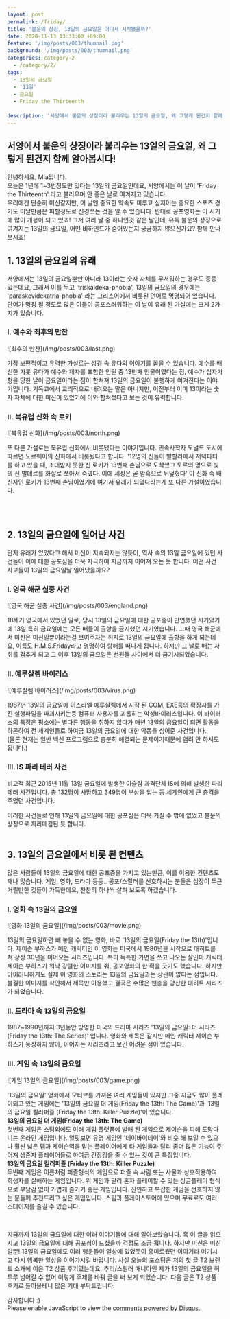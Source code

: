 ```yaml
---
layout: post
permalink: /friday/
title: '불운의 상징, 13일의 금요일은 어디서 시작됐을까?'
date: 2020-11-13 13:33:00 +09:00
feature: '/img/posts/003/thumnail.png'
background: '/img/posts/003/thumnail.png'
categories: category-2
  - /category/2/
tags:
  - 13일의 금요일
  - '13일'
  - 금요일
  - Friday the Thirteenth

description: '서양에서 불운의 상징이라 불리우는 13일의 금요일, 왜 그렇게 된건지 함께 알아봅시다!'
---
```

## 서양에서 불운의 상징이라 불리우는 13일의 금요일, 왜 그렇게 된건지 함께 알아봅시다!

<p>안녕하세요, Mia입니다.<br>
오늘은 1년에 1~3번정도만 있다는 13일의 금요일인데요, 서양에서는 이 날이 'Friday the Thirteenth' 라고 불리우며 안 좋은 날로 여겨지고 있습니다.<br>우리에겐 단순히 미신같지만, 이 날엔 중요한 약속도 미루고 심지어는 중요한 스포츠 경기도 이날만큼은 피할정도로 신경쓰는 것을 알 수 있습니다. 반대로 공포영화는 이 시기에 많이 개봉이 되고 있죠! 그저 여러 날 중 하나인것 같은 날인데, 유독 불운의 상징으로 여겨지는 13일의 금요일, 어떤 비하인드가 숨어있는지 궁금하지 않으신가요?
함께 만나 보시죠!</p>

<h2>1. 13일의 금요일의 유래</h2>

<p>서양에서는 13일의 금요일뿐만 아니라 13이라는 숫자 자체를 무서워하는 경우도 종종 있는데요, 그래서 이를 두고 'triskaideka-phobia', 13일의 금요일의 경우에는 'paraskevidekatria-phobia' 라는 그리스어에서 비롯된 언어로 명명되어 있습니다. 단어가 명칭 될 정도로 많은 이들이 공포스러워하는 이 날이 유래 된 가설에는 크게 2가지가 있습니다. </p>

<h3>I. 예수와 최후의 만찬</h3>
![최후의 만찬](/img/posts/003/last.png)
<p>가장 보편적이고 유력한 가설로는 성경 속 유다의 이야기를 꼽을 수 있습니다. 예수를 배신한 가롯 유다가 예수와 제자를 포함한 인원 중 13번째 인물이였다는 점, 예수가 십자가형을 당한 날이 금요일이라는 점이 합쳐져 13일의 금요일이 불행하게 여겨진다는 이야기입니다. 기독교에서 교리적으로 내려오는 말은 아니지만, 이전부터 이미 13이라는 숫자 자체에 대한 미신이 있었기에 이와 합쳐졌다고 보는 것이 유력합니다.</p>

<h3>II. 북유럽 신화 속 로키</h3>
![북유럽 신화](/img/posts/003/north.png)
<p>또 다른 가설로는 북유럽 신화에서 비롯됐다는 이야기입니다. 민속사학자 도널드 도시에 따르면 노르웨이의 신화에서 비롯됬다고 합니다. '12명의 신들이 발할라에서 저녁파티를 하고 있을 때, 초대받지 못한 신 로키가 13번째 손님으로 도착했고 토르의 명으로 빛의 신 발데르를 화살로 쏘아서 죽였다. 이에 세상은 곧 암흑으로 뒤덮혔다' 이 신화 속 배신자인 로키가 13번째 손님이였기에 여기서 유래가 되었다라는게 또 다른 가설이였습니다.</p>
<br>
<br>

<h2>2. 13일의 금요일에 일어난 사건</h2>

<p>단지 유래가 있었다고 해서 미신이 지속되지는 않듯이, 역사 속의 13일 금요일에 있던 사건들이 이에 대한 공포심을 더욱 자극하여 지금까지 이어져 오는 듯 합니다. 어떤 사건 사고들이 13일의 금요일날 일어났을까요?</p>

<h3>I. 영국 해군 실종 사건</h3>
![영국 해군 실종 사건](/img/posts/003/england.png)
<p>18세기 영국에서 있었던 일로, 당시 13일의 금요일에 대한 공포증이 만연했던 시기였기에 13일 특히 금요일에는 모든 배들이 출항을 금지했던 시기였습니다. 그때 영국 해군에서 미신은 미신일뿐이라는걸 보여주자는 취지로 13일의 금요일에 출항을 하게 되는데요, 이름도 H.M.S.Friday라고 명명하여 항해를 떠나게 됩니다. 하지만 그 날로 배는 자취를 감추게 되고 그 이후 13일의 금요일은 선원들 사이에서 더 금기시되었습니다.</p>

<h3>II. 예루살렘 바이러스</h3>
![예루살렘 바이러스](/img/posts/003/virus.png)
<p>1987년 13일의 금요일에 이스라엘 예루살렘에서 시작 된 COM, EXE등의 확장자를 가진 실행파일을 파괴시키는등 컴퓨터 사용자를 괴롭히는 악성바이러스입니다. 이 바이러스의 특징은 평소에는 별다른 행동을 취하지 않다가 매년 13일의 금요일이 되면 활동을 하곤하여 전 세계인들로 하여금 13일의 금요일에 대한 악몽을 심어준 사건입니다.<br>
(물론 현재는 일반 백신 프로그램으로 충분히 해결되는 문제이기때문에 염려 안 하셔도 됩니다.)</p>

<h3>III. IS 파리 테러 사건</h3>
<p>비교적 최근 2015년 11월 13일 금요일에 발생한 이슬람 과격단체 IS에 의해 발생한 파리 테러 사건입니다. 총 132명이 사망하고 349명이 부상을 입는 등 세계인에게 큰 충격을 주었던 사건입니다.</p>

이러한 사건들로 인해 13일의 금요일에 대한 공포심은 더욱 커질 수 밖에 없었고 불운의 상징으로 자리매김된 듯 합니다.
<br>
<br>

<h2>3. 13일의 금요일에서 비롯 된 컨텐츠</h2>

<p>많은 사람들이 13일의 금요일에 대한 공포증을 가지고 있는만큼, 이를 이용한 컨텐츠도 꽤나 많습니다. 게임, 영화, 드라마 등등.. 공포/스릴러를 선호하시는 분들은 심장이 두근거릴만한 것들이 가득한데요, 찬찬히 하나씩 살펴 보도록 하겠습니다.</p>

<h3>I. 영화 속 13일의 금요일</h3>
![영화 13일의 금요일](/img/posts/003/movie.png)
<p>13일의 금요일하면 빼 놓을 수 없는 영화, 바로 '13일의 금요일(Friday the 13th)'입니다. 제이슨 부하스가 메인 캐릭터인 이 영화는 미국에서 1980년을 시작으로 대히트를 쳐 장장 30년을 이어오는 시리즈입니다. 특히 독특한 가면을 쓰고 나오는 살인마 캐릭터 제이슨 부하스가 워낙 강렬한 이미지를 줘, 공포영화의 한 획을 긋기도 했습니다. 하지만 아이러니하게도 실제 이 영화의 스토리는 13일의 금요일과는 상관이 없다는 점입니다. 불길한 이미지를 착안해서 제목만 이용했고 결국은 수많은 팬층을 양산한 대히트 시리즈가 되었습니다.</p>

<h3>II. 드라마 속 13일의 금요일</h3>
<p>1987~1990년까지 3년동안 방영한 미국의 드라마 시리즈 '13일의 금요일: 더 시리즈(Friday the 13th: The Series)' 입니다. 영화와 제목은 같지만 메인 캐릭터 제이슨 부하스가 등장하지 않아, 이어지는 시리즈라고 보긴 어려운 점이 있습니다.</p>

<h3>III. 게임 속 13일의 금요일</h3>
![게임 13일의 금요일](/img/posts/003/game.png)
<p>'13일의 금요일' 영화에서 모티브를 가져온 여러 게임들이 있지만 그중 지금도 많이 플레이되고 있는 게임에는 '13일의 금요일 더 게임(Friday the 13th: The Game)'과 '13일의 금요일 킬러퍼즐 (Friday the 13th: Killer Puzzle)'이 있습니다.<br>
<b>13일의 금요일 더 게임(Friday the 13th: The Game)</b> <br>
첫번째 게임은 스팀외에도 여러 게임 플랫폼에 발매 된 게임으로 제이슨을 피해 도망다니는 온라인 게임입니다. 얼핏보면 유명 게임인 '데이바이데이'와 비슷 해 보일 수 있으나 훨씬 넓은 맵과 제이슨역을 맡는 플레이어에게 타 게임들과 달리 좀더 많은 기능이 주어져 생존자 플레이어들로 하여금 긴장감을 줄 수 있는 것이 큰 특징입니다.<br>
<b>13일의 금요일 킬러퍼즐 (Friday the 13th: Killer Puzzle)</b> <br>
두번째 게임은 이름처럼 퍼즐형식의 게임으로 퍼즐 속 사람 또는 사물과 상호작용하여 희생자를 살해하는 게임입니다. 위 게임과 달리 혼자 플레이할 수 있는 싱글플레이 형식으로 부담감 없이 가볍게 즐기기 좋은 게임입니다. 잔인하고 복잡한 게임을 선호하지 않는 분들께 추천드리고 싶은 게임입니다. 스팀과 플레이스토어에 있으며 무료로도 여러 스테이지를 즐길 수 있습니다.</p><br>

<p>지금까지 13일의 금요일에 대한 여러 이야기들에 대해 알아보았습니다. 혹 이 글을 읽으시고 13일의 금요일에 대해 공포심이 드셨을까 걱정도 조금 됩니다. 하지만 미신은 미신일뿐! 13일의 금요일에도 여러 행운들이 일상에 있었듯이 흥미로웠던 이야기라 여기시고 다시 행복한 일상을 이어가시길 바랍니다. 사실 오늘의 포스팅은 저의 첫 글 T2 브랜드 소개에 이은 T2 상품 후기였는데요, 추리/스릴러 매니아인 제가 13일의 금요일을 허투루 넘어갈 수 없어 이렇게 주제를 바꿔 글을 써 보게 되었습니다. 다음 글은 T2 상품 후기로 돌아올테니 많은 기대 부탁드립니다.</p>
감사합니다 :)


<div id="disqus_thread"></div>
<script>

/**
*  RECOMMENDED CONFIGURATION VARIABLES: EDIT AND UNCOMMENT THE SECTION BELOW TO INSERT DYNAMIC VALUES FROM YOUR PLATFORM OR CMS.
*  LEARN WHY DEFINING THESE VARIABLES IS IMPORTANT: https://disqus.com/admin/universalcode/#configuration-variables*/
/*
var disqus_config = function () {
this.page.url = PAGE_URL;  // Replace PAGE_URL with your page's canonical URL variable
this.page.identifier = PAGE_IDENTIFIER; // Replace PAGE_IDENTIFIER with your page's unique identifier variable
};
*/
(function() { // DON'T EDIT BELOW THIS LINE
var d = document, s = d.createElement('script');
s.src = 'https://mangorany.disqus.com/embed.js';
s.setAttribute('data-timestamp', +new Date());
(d.head || d.body).appendChild(s);
})();
</script>
<noscript>Please enable JavaScript to view the <a href="https://disqus.com/?ref_noscript">comments powered by Disqus.</a></noscript>
